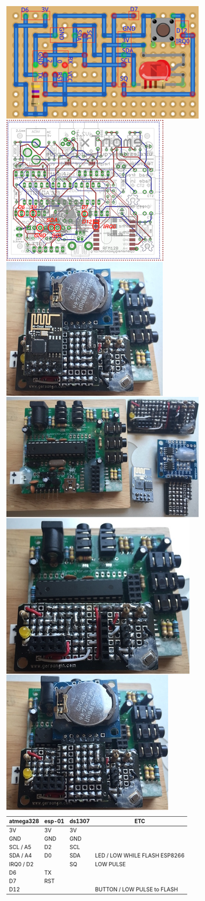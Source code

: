 
![1](./pics/board-pin-2.png)
![2](./pics/board-pin-1.png)
![3](./pics/board-2.jpg)
![4](./pics/board-3.jpg)
![5](./pics/board-4.jpg)
![6](./pics/board-5.jpg)




| atmega328 | esp-01 | ds1307 | ETC |
|----|----|----|----|
| 3V | 3V | 3V | |
| GND | GND | GND | |
| SCL / A5 | D2 | SCL | |
| SDA / A4 | D0 | SDA | LED / LOW WHILE FLASH ESP8266|
| IRQ0 / D2 | | SQ | LOW PULSE|
| D6 | TX | | |
| D7 | RST | | |
| D12 | | | BUTTON / LOW PULSE to FLASH |

